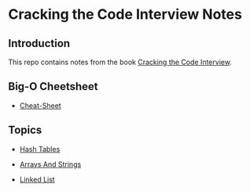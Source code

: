 # Cracking the Code Interview Notes

## Introduction

This repo contains notes from the book [Cracking the Code Interview](https://www.amazon.com/Cracking-Coding-Interview-Programming-Questions/dp/0984782850/ref=sr_1_1?crid=3M9B63Z3JZ0SB&keywords=cracking+the+code+interview&qid=1650274597&s=books&sprefix=cracking+the+code+in%2Cstripbooks%2C1299&sr=1-1).

## Big-O Cheetsheet

* [Cheat-Sheet](https://www.bigocheatsheet.com)

## Topics

  * [Hash Tables](Notes/HashTables.md)

  * [Arrays And Strings](Notes/ArraysAndStrings.md)

  * [Linked List](Notes/LinkedList.md)
  
